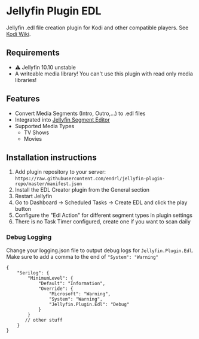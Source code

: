 # Jellyfin Plugin EDL

Jellyfin .edl file creation plugin for Kodi and other compatible players. See [Kodi Wiki](https://kodi.wiki/view/Edit_decision_list).

## Requirements

- ⚠️ Jellyfin 10.10 unstable
- A writeable media library! You can't use this plugin with read only media libraries!

## Features
- Convert Media Segments (Intro, Outro,...) to .edl files
- Integrated into [Jellyfin Segment Editor](https://github.com/endrl/segment-editor?tab=readme-ov-file#jellyfin-segment-editor)
- Supported Media Types
  - TV Shows
  - Movies

## Installation instructions

1. Add plugin repository to your server: `https://raw.githubusercontent.com/endrl/jellyfin-plugin-repo/master/manifest.json`
2. Install the EDL Creator plugin from the General section
3. Restart Jellyfin
4. Go to Dashboard -> Scheduled Tasks -> Create EDL and click the play button
5. Configure the "Edl Action" for different segment types in plugin settings
6. There is no Task Timer configured, create one if you want to scan daily

### Debug Logging

Change your logging.json file to output debug logs for `Jellyfin.Plugin.Edl`. Make sure to add a comma to the end of `"System": "Warning"`

```jsonc
{
    "Serilog": {
        "MinimumLevel": {
            "Default": "Information",
            "Override": {
                "Microsoft": "Warning",
                "System": "Warning",
                "Jellyfin.Plugin.Edl": "Debug"
            }
        }
       // other stuff
    }
}
```

